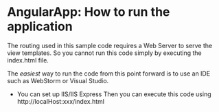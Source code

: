 AngularApp: How to run the application
==========
The routing used in this sample code requires a Web Server to serve the view templates. So you cannot run this code simply by executing the index.html file.

The *easiest* way to run the code from this point forward is to use an IDE such as WebStorm or Visual Studio.


- You can set up IIS/IIS Express
Then you can execute this code using http://localHost:xxx/index.html

